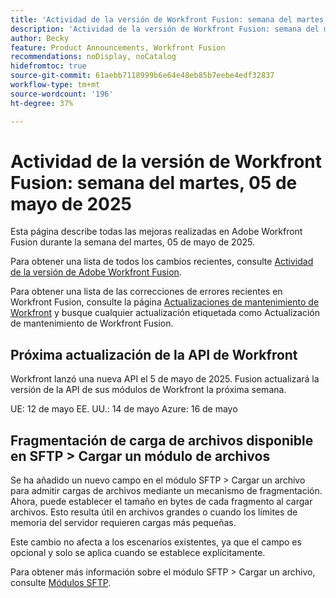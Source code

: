 ```yaml
---
title: 'Actividad de la versión de Workfront Fusion: semana del martes, 05 de mayo de 2025'
description: 'Actividad de la versión de Workfront Fusion: semana del martes, 05 de mayo de 2025'
author: Becky
feature: Product Announcements, Workfront Fusion
recommendations: noDisplay, noCatalog
hidefromtoc: true
source-git-commit: 61aebb7118999b6e64e48eb85b7eebe4edf32837
workflow-type: tm+mt
source-wordcount: '196'
ht-degree: 37%

---
```


# Actividad de la versión de Workfront Fusion: semana del martes, 05 de mayo de 2025

Esta página describe todas las mejoras realizadas en Adobe Workfront Fusion durante la semana del martes, 05 de mayo de 2025.

Para obtener una lista de todos los cambios recientes, consulte [Actividad de la versión de Adobe Workfront Fusion](/help/workfront-fusion/fusion-product-releases/fusion-release-activity.md).

Para obtener una lista de las correcciones de errores recientes en Workfront Fusion, consulte la página [Actualizaciones de mantenimiento de Workfront](https://experienceleague.adobe.com/es/docs/workfront-known-issues/releases/current-updates) y busque cualquier actualización etiquetada como Actualización de mantenimiento de Workfront Fusion.

## Próxima actualización de la API de Workfront

Workfront lanzó una nueva API el 5 de mayo de 2025. Fusion actualizará la versión de la API de sus módulos de Workfront la próxima semana.

UE: 12 de mayo
EE. UU.: 14 de mayo
Azure: 16 de mayo

## Fragmentación de carga de archivos disponible en SFTP > Cargar un módulo de archivos

Se ha añadido un nuevo campo en el módulo SFTP > Cargar un archivo para admitir cargas de archivos mediante un mecanismo de fragmentación. Ahora, puede establecer el tamaño en bytes de cada fragmento al cargar archivos. Esto resulta útil en archivos grandes o cuando los límites de memoria del servidor requieren cargas más pequeñas.

Este cambio no afecta a los escenarios existentes, ya que el campo es opcional y solo se aplica cuando se establece explícitamente.

Para obtener más información sobre el módulo SFTP > Cargar un archivo, consulte [Módulos SFTP](/help/workfront-fusion/references/apps-and-modules/universal-connectors/sftp.md).

